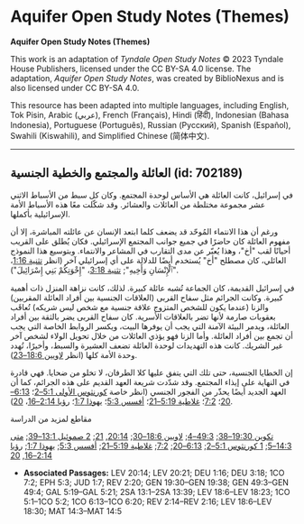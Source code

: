 # Aquifer Open Study Notes (Themes)

**Aquifer Open Study Notes (Themes)**

This work is an adaptation of *Tyndale Open Study Notes* © 2023 Tyndale House Publishers, licensed under the CC BY\-SA 4\.0 license. The adaptation, *Aquifer Open Study Notes*, was created by BiblioNexus and is also licensed under CC BY\-SA 4\.0\.

This resource has been adapted into multiple languages, including English, Tok Pisin, Arabic (عربي), French (Français), Hindi (हिंदी), Indonesian (Bahasa Indonesia), Portuguese (Português), Russian (Русский), Spanish (Español), Swahili (Kiswahili), and Simplified Chinese (简体中文).



--------------------------------

## العائلة والمجتمع والخطية الجنسية (id: 702189)

في إسرائيل، كانت العائلة هي الأساس لوحدة المجتمع. وكان كل سبط من الأسباط الاثني عشر مجموعة مختلطة من العائلات والعشائر. وقد شكّلت معًا هذه الأسباط الأمة الإسرائيلية بأكملها. 

ورغم أن هذا الانتماء المُوحّد قد يضعف كلما ابتعد الإنسان عن عائلته المباشرة، إلا أن مفهوم العائلة كان حاضرًا في جميع جوانب المجتمع الإسرائيلي. فكان يُطلق على القريب أحيانًا لقب "أخ"، وهذا يُعبّر عن مدى التقارب في المشاعر والانتماء. وبتوسيع هذا النموذج العائلي، كان مصطلح "أخ" يُستخدم أيضًا للدلالة على أي إسرائيلي آخر (انظر [تثنية 1:16](https://ref.ly/Deut1:16)، "ٱلْإِنْسَانِ وَأَخِيهِ"; [تثنية 3:18](https://ref.ly/Deut3:18)، "إِخْوَتِكُمْ بَنِي إِسْرَائِيلَ").

في إسرائيل القديمة، كان الجماعة تُشبه عائلة كبيرة. لذلك، كانت نزاهة المنزل ذات أهمية كبيرة. وكانت الجرائم مثل سفاح القربى (العلاقات الجنسية بين أفراد العائلة المقربين) والزنا (عندما يكون للشخص المتزوج علاقة جنسية مع شخص ليس شريكه) تُعاقَب بعقوبات صارمة لأنها تضر بالعلاقات الأسرية. كان سفاح القربى يضر بالثقة بين أفراد العائلة، ويدمر البيئة الآمنة التي يجب أن يوفرها البيت، ويكسر الروابط الخاصة التي يجب أن تجمع بين أفراد العائلة. وأما الزنا فهو يؤذي العائلات من خلال تحويل الولاء لشخص آخر غير الشريك. كانت هذه التهديدات لوحدة العائلة تضعف العشيرة والسبط، وأخيرًا، تُهدد وحدة الأمة كلها (انظر [لاويين 18:6–23](https://ref.ly/Lev18:6-Lev18:23)).

إن الخطايا الجنسية، حتى تلك التي يتفق عليها كلا الطرفان، لا تخلو من ضحايا. فهي قادرة في النهاية على إيذاء المجتمع. وقد شدّدت شريعة العهد القديم على هذه الجرائم، كما أن العهد الجديد أيضًا يحذّر من الفجور الجنسي (انظر خاصة [كورنثوس الأولى 5:1–2](https://ref.ly/1Cor5:1-1Cor5:2)؛ [6:13–20](https://ref.ly/1Cor6:13-1Cor6:20)؛ [7:2](https://ref.ly/1Cor7:2)؛ [غلاطية 5:19–21](https://ref.ly/Gal5:19-Gal5:21)؛ [أفسس 5:3](https://ref.ly/Eph5:3)؛ [يهوذا 1:7](https://ref.ly/Jude1:7)؛ [رؤيا 2:14–16](https://ref.ly/Rev2:14-Rev2:16)، [20](https://ref.ly/Rev2:20)).

مقاطع لمزيد من الدراسة

[تكوين 19:30–38](https://ref.ly/Gen19:30-Gen19:38); [49:3–4](https://ref.ly/Gen49:3-Gen49:4); [لاويين 18:6–30](https://ref.ly/Lev18:6-Lev18:30); [20:14](https://ref.ly/Lev20:14), [21](https://ref.ly/Lev20:21); [2 صموئيل 13:1–39](https://ref.ly/2Sam13:1-2Sam13:39); [متى 14:3–5](https://ref.ly/Matt14:3-Matt14:5); [1 كورنثوس 5:1–2](https://ref.ly/1Cor5:1-1Cor5:2); [6:13–20](https://ref.ly/1Cor6:13-1Cor6:20); [7:2](https://ref.ly/1Cor7:2); [غلاطية 5:19–21](https://ref.ly/Gal5:19-Gal5:21); [أفسس 5:3](https://ref.ly/Eph5:3); [يهوذا 1:7](https://ref.ly/Jude1:7); [رؤيا 2:14–16](https://ref.ly/Rev2:14-Rev2:16), [20](https://ref.ly/Rev2:20)

* **Associated Passages:** LEV 20:14; LEV 20:21; DEU 1:16; DEU 3:18; 1CO 7:2; EPH 5:3; JUD 1:7; REV 2:20; GEN 19:30–GEN 19:38; GEN 49:3–GEN 49:4; GAL 5:19–GAL 5:21; 2SA 13:1–2SA 13:39; LEV 18:6–LEV 18:23; 1CO 5:1–1CO 5:2; 1CO 6:13–1CO 6:20; REV 2:14–REV 2:16; LEV 18:6–LEV 18:30; MAT 14:3–MAT 14:5

